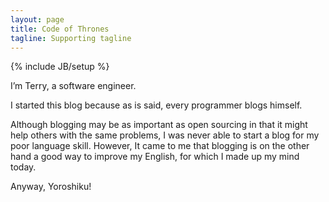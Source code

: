 ```yaml
---
layout: page
title: Code of Thrones
tagline: Supporting tagline
---
```

{% include JB/setup %}

I’m Terry, a software engineer.

I started this blog because as is said, every programmer blogs himself.

Although blogging may be as important as open sourcing in that it might help others with the same problems, I was never able to start a blog for my poor language skill. However, It came to me that blogging is on the other hand a good way to improve my English, for which I made up my mind today.

Anyway, Yoroshiku!
